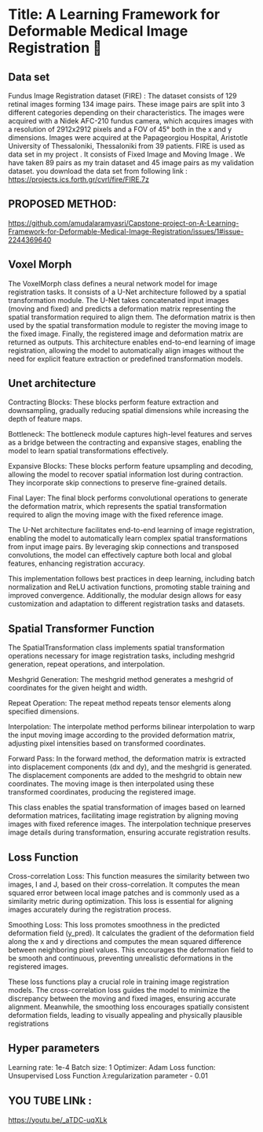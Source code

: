 
# Title: A Learning Framework for Deformable Medical Image Registration  
##  Data set
 Fundus Image Registration dataset (FIRE) : The dataset consists of 129 retinal images forming 134 image pairs. These image pairs are split into 3 different categories depending on their characteristics. The images were acquired with a Nidek AFC-210 fundus camera, which acquires images with a resolution of 2912x2912 pixels and a FOV of 45° both in the x and y dimensions. Images were acquired at the Papageorgiou Hospital, Aristotle University of Thessaloniki, Thessaloniki from 39 patients.
 FIRE is used as data set in my project . It consists of Fixed Image and Moving Image . We have taken  89 pairs as my train dataset and 45 image pairs as my validation dataset. 
 you download the data set from following link :
 https://projects.ics.forth.gr/cvrl/fire/FIRE.7z
 ## PROPOSED METHOD:
 https://github.com/amudalaramyasri/Capstone-project-on-A-Learning-Framework-for-Deformable-Medical-Image-Registration/issues/1#issue-2244369640
## Voxel Morph
The VoxelMorph class defines a neural network model for image registration tasks. It consists of a U-Net architecture followed by a spatial transformation module. The U-Net takes concatenated input images (moving and fixed) and predicts a deformation matrix representing the spatial transformation required to align them. The deformation matrix is then used by the spatial transformation module to register the moving image to the fixed image. Finally, the registered image and deformation matrix are returned as outputs. This architecture enables end-to-end learning of image registration, allowing the model to automatically align images without the need for explicit feature extraction or predefined transformation models.
## Unet architecture
Contracting Blocks: These blocks perform feature extraction and downsampling, gradually reducing spatial dimensions while increasing the depth of feature maps.

Bottleneck: The bottleneck module captures high-level features and serves as a bridge between the contracting and expansive stages, enabling the model to learn spatial transformations effectively.

Expansive Blocks: These blocks perform feature upsampling and decoding, allowing the model to recover spatial information lost during contraction. They incorporate skip connections to preserve fine-grained details.

Final Layer: The final block performs convolutional operations to generate the deformation matrix, which represents the spatial transformation required to align the moving image with the fixed reference image.

The U-Net architecture facilitates end-to-end learning of image registration, enabling the model to automatically learn complex spatial transformations from input image pairs. By leveraging skip connections and transposed convolutions, the model can effectively capture both local and global features, enhancing registration accuracy.

This implementation follows best practices in deep learning, including batch normalization and ReLU activation functions, promoting stable training and improved convergence. Additionally, the modular design allows for easy customization and adaptation to different registration tasks and datasets.
## Spatial Transformer Function
The SpatialTransformation class implements spatial transformation operations necessary for image registration tasks, including meshgrid generation, repeat operations, and interpolation.

Meshgrid Generation: The meshgrid method generates a meshgrid of coordinates for the given height and width.

Repeat Operation: The repeat method repeats tensor elements along specified dimensions.

Interpolation: The interpolate method performs bilinear interpolation to warp the input moving image according to the provided deformation matrix, adjusting pixel intensities based on transformed coordinates.

Forward Pass: In the forward method, the deformation matrix is extracted into displacement components (dx and dy), and the meshgrid is generated. The displacement components are added to the meshgrid to obtain new coordinates. The moving image is then interpolated using these transformed coordinates, producing the registered image.

This class enables the spatial transformation of images based on learned deformation matrices, facilitating image registration by aligning moving images with fixed reference images. The interpolation technique preserves image details during transformation, ensuring accurate registration results.
## Loss Function
Cross-correlation Loss: This function measures the similarity between two images, I and J, based on their cross-correlation. It computes the mean squared error between local image patches and is commonly used as a similarity metric during optimization. This loss is essential for aligning images accurately during the registration process.

Smoothing Loss: This loss promotes smoothness in the predicted deformation field (y_pred). It calculates the gradient of the deformation field along the x and y directions and computes the mean squared difference between neighboring pixel values. This encourages the deformation field to be smooth and continuous, preventing unrealistic deformations in the registered images.

These loss functions play a crucial role in training image registration models. The cross-correlation loss guides the model to minimize the discrepancy between the moving and fixed images, ensuring accurate alignment. Meanwhile, the smoothing loss encourages spatially consistent deformation fields, leading to visually appealing and physically plausible registrations
## Hyper parameters
Learning rate: 1e-4
Batch size: 1
Optimizer: Adam
Loss function: Unsupervised Loss Function
𝜆:regularization parameter - 0.01
## YOU TUBE LINk :
https://youtu.be/_aTDC-uqXLk
